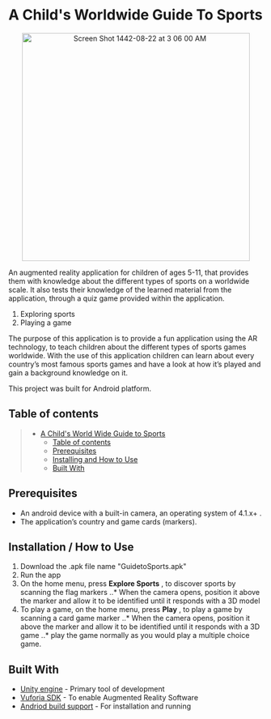 # A Child's Worldwide Guide To Sports
<p align="center"> <img width="450" alt="Screen Shot 1442-08-22 at 3 06 00 AM" src="https://user-images.githubusercontent.com/81882196/113494642-cef39b00-94f2-11eb-96e8-cd0d1d58935a.png">
</p>
An augmented reality application for children of ages 5-11, that provides them with knowledge about  the different types of sports on a worldwide scale. It also tests their knowledge of the learned material from the application, through a quiz game provided within the application.

1. Exploring sports
2. Playing a game 

The purpose of this application is to provide a fun application using the AR technology, to teach children about the different types of sports games worldwide. With the use of this application children can learn about every country’s most famous sports games and have a look at how it’s played and gain a background knowledge on it.  

This project was built for Android platform.

## Table of contents

> * [A Child's World Wide Guide to Sports](#A-Child's-Worldwide-Guide-to-Sports)
>   * [Table of contents](#table-of-contents)
>   * [Prerequisites](#Prerequisites)
>   * [Installing and How to Use](#Installation--How-to-Use)
>   * [Built With](#Built-With)

## Prerequisites
*	An android device with a built-in camera, an operating system of 4.1.x+ .
*	The application’s country and game cards (markers).

## Installation / How to Use
1. Download the .apk file name "GuidetoSports.apk"
2. Run the app
3. On the home menu, press __Explore Sports__ , to discover sports by scanning the flag markers
..* When the camera opens, position it above the marker and allow it to be identified until it responds with a 3D model
4. To play a game, on the home menu, press __Play__ , to play a game by scanning a card game marker
..* When the camera opens, position it above the marker and allow it to be identified until it responds with a 3D game
..* play the game normally as you would play a multiple choice game.

## Built With
* [Unity engine](https://unity3d.com/get-unity/download) - Primary tool of development
* [Vuforia SDK](https://developer.vuforia.com/downloads/sdk) - To enable Augmented Reality Software
* [Andriod build support](https://docs.unity3d.com/Manual/android-sdksetup.html) - For installation and running


